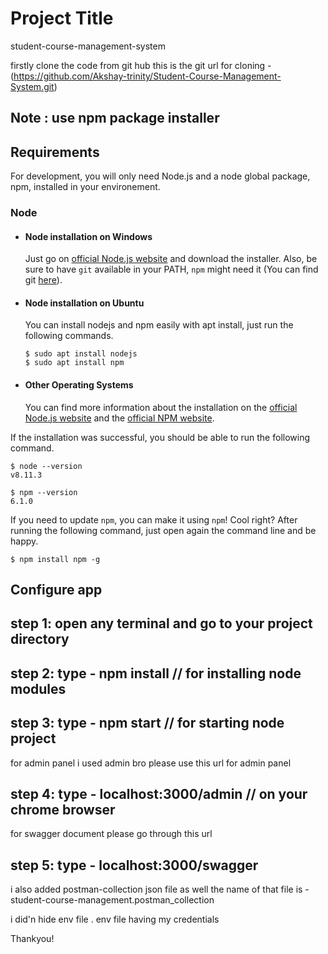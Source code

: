 # Project Title

student-course-management-system

firstly clone the code from git hub
this is the git url for cloning - (https://github.com/Akshay-trinity/Student-Course-Management-System.git)

Note : use npm package installer
---
## Requirements

For development, you will only need Node.js and a node global package, npm, installed in your environement.

### Node
- #### Node installation on Windows

  Just go on [official Node.js website](https://nodejs.org/) and download the installer.
Also, be sure to have `git` available in your PATH, `npm` might need it (You can find git [here](https://git-scm.com/)).

- #### Node installation on Ubuntu

  You can install nodejs and npm easily with apt install, just run the following commands.

      $ sudo apt install nodejs
      $ sudo apt install npm

- #### Other Operating Systems
  You can find more information about the installation on the [official Node.js website](https://nodejs.org/) and the [official NPM website](https://npmjs.org/).

If the installation was successful, you should be able to run the following command.

    $ node --version
    v8.11.3

    $ npm --version
    6.1.0

If you need to update `npm`, you can make it using `npm`! Cool right? After running the following command, just open again the command line and be happy.

    $ npm install npm -g



## Configure app

## step 1: open any terminal and go to your project directory
## step 2: type - npm install   // for installing node modules
## step 3: type - npm start // for starting node project

for admin panel i used admin bro
please use this url for admin panel

## step 4: type - localhost:3000/admin  // on your chrome browser

for swagger document 
please go through this url

## step 5: type - localhost:3000/swagger


i also added postman-collection json file as well
the name of that file is - student-course-management.postman_collection

i did'n hide env file . env file having my credentials

Thankyou!





